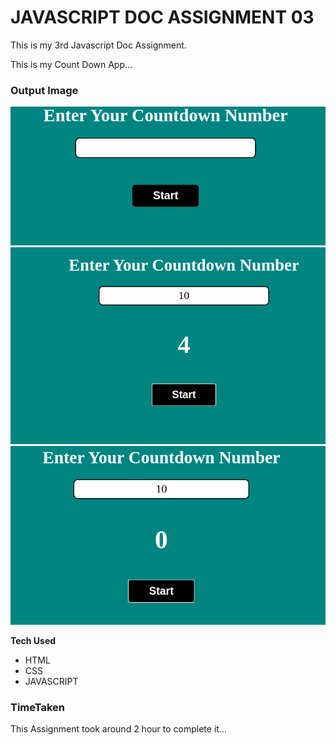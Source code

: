 # JAVASCRIPT DOC ASSIGNMENT 03

This is my 3rd Javascript Doc Assignment.

This is my Count Down App...

### Output Image

![output](./Image/output-1.png)
![output](./Image/output-2.png)
![output](./Image/output-3.png)


**Tech Used**

- HTML
- CSS
- JAVASCRIPT

### TimeTaken

This Assignment took around 2 hour to complete it...
